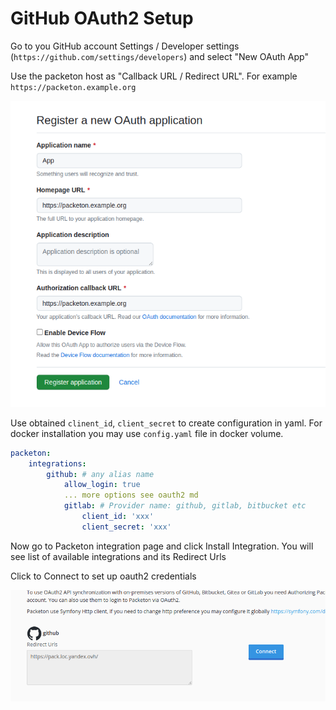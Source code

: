# GitHub OAuth2 Setup

Go to you GitHub account Settings / Developer settings (`https://github.com/settings/developers`) and select "New OAuth App"

Use the packeton host as "Callback URL / Redirect URL". For example `https://packeton.example.org`

[![Groups](../img/github-oauth2.png)](../img/github-oauth2.png)

Use obtained `clinent_id`, `client_secret` to create configuration in yaml. For docker installation you may use `config.yaml` file in docker volume.

```yaml
packeton:
    integrations:
        github: # any alias name 
            allow_login: true 
            ... more options see oauth2 md
            gitlab: # Provider name: github, gitlab, bitbucket etc 
                client_id: 'xxx'
                client_secret: 'xxx'
```

Now go to Packeton integration page and click Install Integration. You will see list of available integrations and its Redirect Urls

Click to Connect to set up oauth2 credentials

[![Groups](../img/github-connect.png)](../img/github-connect.png)
